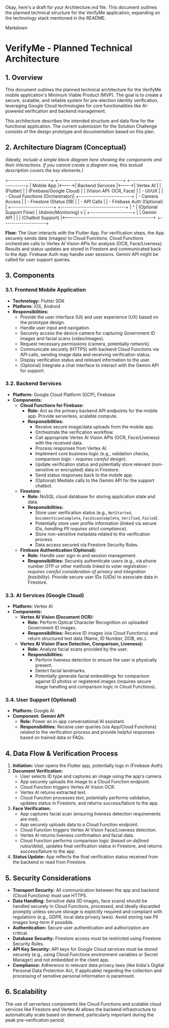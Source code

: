 Okay, here's a draft for your Architecture.md file. This document outlines the planned technical structure for the VerifyMe application, expanding on the technology stack mentioned in the README.

Markdown

# VerifyMe - Planned Technical Architecture

## 1. Overview

This document outlines the planned technical architecture for the VerifyMe mobile application's Minimum Viable Product (MVP). The goal is to create a secure, scalable, and reliable system for pre-election identity verification, leveraging Google Cloud technologies for core functionalities like AI-powered verification and backend management.

This architecture describes the intended structure and data flow for the functional application. The current submission for the Solution Challenge consists of the design prototype and documentation based on this plan.

## 2. Architecture Diagram (Conceptual)

*(Ideally, include a simple block diagram here showing the components and their interactions. If you cannot create a diagram now, this textual description covers the key elements.)*

+---------------------+      +--------------------------------+      +--------------------------+
| Mobile App          |<---->| Backend Services               |<---->| Vertex AI                |
| (Flutter)           |      | (Firebase/Google Cloud)        |      | (Vision API: OCR, Face)  |
| - UI/UX             |      | - Cloud Functions (Orchestrator)|      +--------------------------+
| - Camera Access     |      | - Firestore (Status DB)        |
| - API Calls         |      | - Firebase Auth (Optional)     |
+---------------------+      +--------------------------------+
|                                                         ^
| (Optional Support Flow)                                 | (Admin/Monitoring)
v                                                         |
+---------------------+                                           |
| Gemini API          |                                           |
| (Chatbot Support)   |<------------------------------------------+
+---------------------+


**Flow:** The User interacts with the Flutter App. For verification steps, the App securely sends data (images) to Cloud Functions. Cloud Functions orchestrate calls to Vertex AI Vision APIs for analysis (OCR, Face/Liveness). Results and status updates are stored in Firestore and communicated back to the App. Firebase Auth may handle user sessions. Gemini API might be called for user support queries.

## 3. Components

### 3.1. Frontend Mobile Application

* **Technology:** Flutter SDK
* **Platform:** iOS, Android
* **Responsibilities:**
    * Provide the user interface (UI) and user experience (UX) based on the prototype design.
    * Handle user input and navigation.
    * Securely access the device camera for capturing Government ID images and facial scans (video/images).
    * Request necessary permissions (camera, potentially network).
    * Communicate securely (HTTPS) with backend Cloud Functions via API calls, sending image data and receiving verification status.
    * Display verification status and relevant information to the user.
    * (Optional) Integrate a chat interface to interact with the Gemini API for support.

### 3.2. Backend Services

* **Platform:** Google Cloud Platform (GCP), Firebase
* **Components:**
    * **Cloud Functions for Firebase:**
        * **Role:** Act as the primary backend API endpoints for the mobile app. Provide serverless, scalable compute.
        * **Responsibilities:**
            * Receive secure image/data uploads from the mobile app.
            * Orchestrate the verification workflow.
            * Call appropriate Vertex AI Vision APIs (OCR, Face/Liveness) with the received data.
            * Process responses from Vertex AI.
            * Implement core business logic (e.g., validation checks, comparison logic - *requires careful design*).
            * Update verification status and potentially store relevant (non-sensitive or encrypted) data in Firestore.
            * Send status responses back to the mobile app.
            * (Optional) Mediate calls to the Gemini API for the support chatbot.
    * **Firestore:**
        * **Role:** NoSQL cloud database for storing application state and data.
        * **Responsibilities:**
            * Store user verification status (e.g., `NotStarted`, `DocumentScanComplete`, `FaceScanComplete`, `Verified`, `Failed`).
            * Potentially store user profile information (linked via secure IDs, *handling PII requires strict compliance*).
            * Store non-sensitive metadata related to the verification process.
            * Data access secured via Firestore Security Rules.
    * **Firebase Authentication (Optional):**
        * **Role:** Handle user sign-in and session management.
        * **Responsibilities:** Securely authenticate users (e.g., via phone number OTP or other methods linked to voter registration - *requires careful consideration of privacy and integration feasibility*). Provide secure user IDs (UIDs) to associate data in Firestore.

### 3.3. AI Services (Google Cloud)

* **Platform:** Vertex AI
* **Components:**
    * **Vertex AI Vision (Document OCR):**
        * **Role:** Perform Optical Character Recognition on uploaded Government ID images.
        * **Responsibilities:** Receive ID images (via Cloud Functions) and return structured text data (Name, ID Number, DOB, etc.).
    * **Vertex AI Vision (Face Detection, Comparison, Liveness):**
        * **Role:** Analyze facial scans provided by the user.
        * **Responsibilities:**
            * Perform liveness detection to ensure the user is physically present.
            * Detect facial landmarks.
            * Potentially generate facial embeddings for comparison against ID photos or registered images (requires secure image handling and comparison logic in Cloud Functions).

### 3.4. User Support (Optional)

* **Platform:** Google AI
* **Component:** **Gemini API**
    * **Role:** Power an in-app conversational AI assistant.
    * **Responsibilities:** Receive user queries (via App/Cloud Functions) related to the verification process and provide helpful responses based on trained data or FAQs.

## 4. Data Flow & Verification Process

1.  **Initiation:** User opens the Flutter app, potentially logs in (Firebase Auth).
2.  **Document Verification:**
    * User selects ID type and captures an image using the app's camera.
    * App securely uploads the image to a Cloud Function endpoint.
    * Cloud Function triggers Vertex AI Vision OCR.
    * Vertex AI returns extracted text.
    * Cloud Function processes text, potentially performs validation, updates status in Firestore, and returns success/failure to the app.
3.  **Face Verification:**
    * App captures facial scan (ensuring liveness detection requirements are met).
    * App securely uploads data to a Cloud Function endpoint.
    * Cloud Function triggers Vertex AI Vision Face/Liveness detection.
    * Vertex AI returns liveness confirmation and facial data.
    * Cloud Function performs comparison logic (*based on defined rules/data*), updates final verification status in Firestore, and returns success/failure to the app.
4.  **Status Update:** App reflects the final verification status received from the backend or read from Firestore.

## 5. Security Considerations

* **Transport Security:** All communication between the app and backend (Cloud Functions) must use HTTPS.
* **Data Handling:** Sensitive data (ID images, face scans) should be handled securely in Cloud Functions, processed, and ideally discarded promptly unless secure storage is explicitly required and compliant with regulations (e.g., GDPR, local data privacy laws). Avoid storing raw PII images long-term if possible.
* **Authentication:** Secure user authentication and authorization are critical.
* **Database Security:** Firestore access must be restricted using Firestore Security Rules.
* **API Key Security:** API keys for Google Cloud services must be stored securely (e.g., using Cloud Functions environment variables or Secret Manager) and not embedded in the client app.
* **Compliance:** Adherence to relevant data privacy laws (like India's Digital Personal Data Protection Act, if applicable) regarding the collection and processing of sensitive personal information is paramount.

## 6. Scalability

The use of serverless components like Cloud Functions and scalable cloud services like Firestore and Vertex AI allows the backend infrastructure to automatically scale based on demand, particularly important during the peak pre-verification period.

